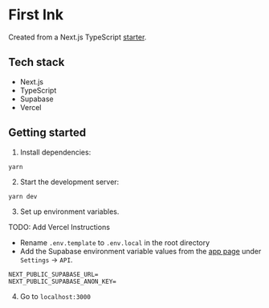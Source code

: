 # First Ink

Created from a Next.js TypeScript [starter](https://github.com/redimpulz/nextjs-typescript-starter).

## Tech stack

- Next.js
- TypeScript
- Supabase
- Vercel

## Getting started

1. Install dependencies:

`yarn`

2. Start the development server:

`yarn dev`

3. Set up environment variables.

TODO: Add Vercel Instructions

- Rename `.env.template` to `.env.local` in the root directory
- Add the Supabase environment variable values from the [app page](https://app.supabase.io/) under `Settings` -> `API`.

```
NEXT_PUBLIC_SUPABASE_URL=
NEXT_PUBLIC_SUPABASE_ANON_KEY=
```

4. Go to `localhost:3000`
